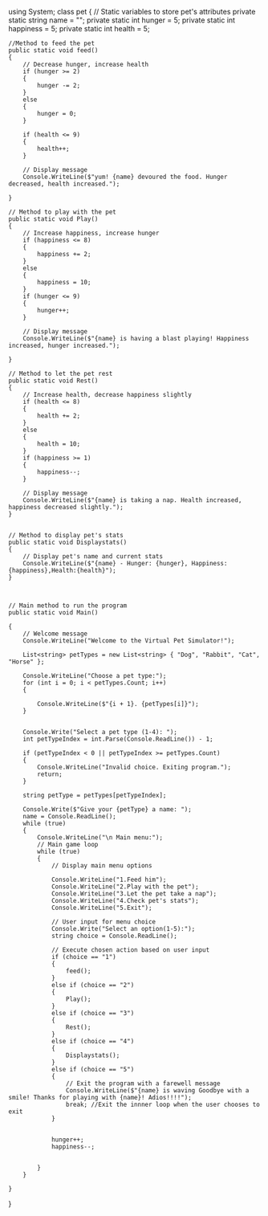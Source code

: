 using System;
class pet
{
    // Static variables to store pet's attributes
    private static string name = "";
    private static int hunger = 5;
    private static int happiness = 5;
    private static int health = 5;


    //Method to feed the pet
    public static void feed()
    {
        // Decrease hunger, increase health
        if (hunger >= 2)
        {
            hunger -= 2;
        }
        else
        {
            hunger = 0;
        }

        if (health <= 9)
        {
            health++;
        }

        // Display message
        Console.WriteLine($"yum! {name} devoured the food. Hunger decreased, health increased.");

    }

    // Method to play with the pet
    public static void Play()
    {
        // Increase happiness, increase hunger
        if (happiness <= 8)
        {
            happiness += 2;
        }
        else
        {
            happiness = 10;
        }
        if (hunger <= 9)
        {
            hunger++;
        }

        // Display message
        Console.WriteLine($"{name} is having a blast playing! Happiness increased, hunger increased.");

    }

    // Method to let the pet rest
    public static void Rest()
    {
        // Increase health, decrease happiness slightly
        if (health <= 8)
        {
            health += 2;
        }
        else
        {
            health = 10;
        }
        if (happiness >= 1)
        {
            happiness--;
        }

        // Display message
        Console.WriteLine($"{name} is taking a nap. Health increased, happiness decreased slightly.");
    }


    // Method to display pet's stats
    public static void Displaystats()
    {
        // Display pet's name and current stats
        Console.WriteLine($"{name} - Hunger: {hunger}, Happiness:{happiness},Health:{health}");
    }



    // Main method to run the program
    public static void Main()

    {
        // Welcome message
        Console.WriteLine("Welcome to the Virtual Pet Simulator!");

        List<string> petTypes = new List<string> { "Dog", "Rabbit", "Cat", "Horse" };

        Console.WriteLine("Choose a pet type:");
        for (int i = 0; i < petTypes.Count; i++)
        {

            Console.WriteLine($"{i + 1}. {petTypes[i]}");
        }


        Console.Write("Select a pet type (1-4): ");
        int petTypeIndex = int.Parse(Console.ReadLine()) - 1;

        if (petTypeIndex < 0 || petTypeIndex >= petTypes.Count)
        {
            Console.WriteLine("Invalid choice. Exiting program.");
            return;
        }

        string petType = petTypes[petTypeIndex];

        Console.Write($"Give your {petType} a name: ");
        name = Console.ReadLine();
        while (true)
        {
            Console.WriteLine("\n Main menu:");
            // Main game loop
            while (true)
            {
                // Display main menu options

                Console.WriteLine("1.Feed him");
                Console.WriteLine("2.Play with the pet");
                Console.WriteLine("3.Let the pet take a nap");
                Console.WriteLine("4.Check pet's stats");
                Console.WriteLine("5.Exit");

                // User input for menu choice
                Console.Write("Select an option(1-5):");
                string choice = Console.ReadLine();

                // Execute chosen action based on user input
                if (choice == "1")
                {
                    feed();
                }
                else if (choice == "2")
                {
                    Play();
                }
                else if (choice == "3")
                {
                    Rest();
                }
                else if (choice == "4")
                {
                    Displaystats();
                }
                else if (choice == "5")
                {
                    // Exit the program with a farewell message
                    Console.WriteLine($"{name} is waving Goodbye with a smile! Thanks for playing with {name}! Adios!!!!");
                    break; //Exit the innner loop when the user chooses to exit
                }


                hunger++;
                happiness--;


            }
        }

    }
}


